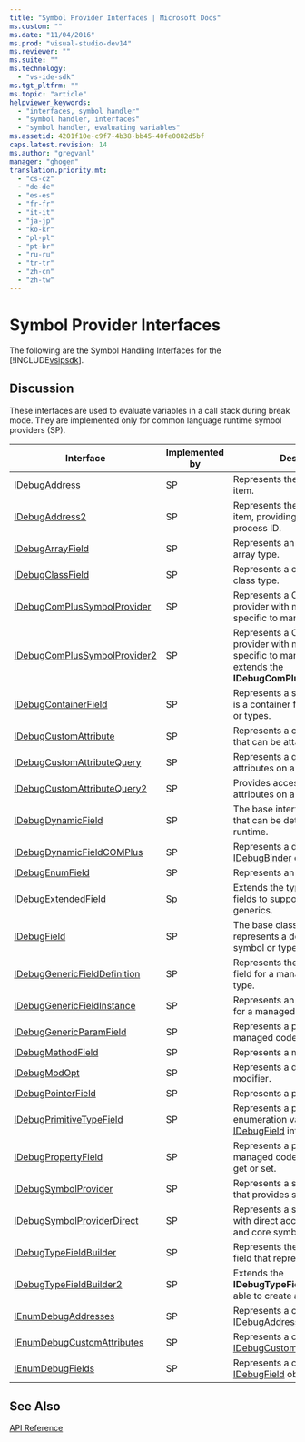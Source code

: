 ```yaml
---
title: "Symbol Provider Interfaces | Microsoft Docs"
ms.custom: ""
ms.date: "11/04/2016"
ms.prod: "visual-studio-dev14"
ms.reviewer: ""
ms.suite: ""
ms.technology: 
  - "vs-ide-sdk"
ms.tgt_pltfrm: ""
ms.topic: "article"
helpviewer_keywords: 
  - "interfaces, symbol handler"
  - "symbol handler, interfaces"
  - "symbol handler, evaluating variables"
ms.assetid: 4201f10e-c9f7-4b38-bb45-40fe0082d5bf
caps.latest.revision: 14
ms.author: "gregvanl"
manager: "ghogen"
translation.priority.mt: 
  - "cs-cz"
  - "de-de"
  - "es-es"
  - "fr-fr"
  - "it-it"
  - "ja-jp"
  - "ko-kr"
  - "pl-pl"
  - "pt-br"
  - "ru-ru"
  - "tr-tr"
  - "zh-cn"
  - "zh-tw"
---
```

# Symbol Provider Interfaces
The following are the Symbol Handling Interfaces for the [!INCLUDE[vsipsdk](../../../extensibility/includes/vsipsdk_md.md)].  
  
## Discussion  
 These interfaces are used to evaluate variables in a call stack during break mode. They are implemented only for common language runtime symbol providers (SP).  
  
|Interface|Implemented by|Description|  
|---------------|--------------------|-----------------|  
|[IDebugAddress](../../../extensibility/debugger/reference/idebugaddress.md)|SP|Represents the address of an item.|  
|[IDebugAddress2](../../../extensibility/debugger/reference/idebugaddress2.md)|SP|Represents the address of an item, providing access to the process ID.|  
|[IDebugArrayField](../../../extensibility/debugger/reference/idebugarrayfield.md)|SP|Represents an array symbol or array type.|  
|[IDebugClassField](../../../extensibility/debugger/reference/idebugclassfield.md)|SP|Represents a class symbol or class type.|  
|[IDebugComPlusSymbolProvider](../../../extensibility/debugger/reference/idebugcomplussymbolprovider.md)|SP|Represents a COM+ symbol provider with methods that are specific to managed code.|  
|[IDebugComPlusSymbolProvider2](../../../extensibility/debugger/reference/idebugcomplussymbolprovider2.md)|SP|Represents a COM+ symbol provider with methods that are specific to managed code and extends the **IDebugComPlusSymbolProvider**.|  
|[IDebugContainerField](../../../extensibility/debugger/reference/idebugcontainerfield.md)|SP|Represents a symbol or type that is a container for other symbols or types.|  
|[IDebugCustomAttribute](../../../extensibility/debugger/reference/idebugcustomattribute.md)|SP|Represents a custom attribute that can be attached to a symbol.|  
|[IDebugCustomAttributeQuery](../../../extensibility/debugger/reference/idebugcustomattributequery.md)|SP|Represents a query for custom attributes on a method or type.|  
|[IDebugCustomAttributeQuery2](../../../extensibility/debugger/reference/idebugcustomattributequery2.md)|SP|Provides access to custom attributes on a symbol.|  
|[IDebugDynamicField](../../../extensibility/debugger/reference/idebugdynamicfield.md)|SP|The base interface for any type that can be determined at runtime.|  
|[IDebugDynamicFieldCOMPlus](../../../extensibility/debugger/reference/idebugdynamicfieldcomplus.md)|SP|Represents a dynamic field for an [IDebugBinder](../../../extensibility/debugger/reference/idebugbinder.md) object.|  
|[IDebugEnumField](../../../extensibility/debugger/reference/idebugenumfield.md)|SP|Represents an enumeration type.|  
|[IDebugExtendedField](../../../extensibility/debugger/reference/idebugextendedfield.md)|Sp|Extends the types of available fields to support managed code generics.|  
|[IDebugField](../../../extensibility/debugger/reference/idebugfield.md)|SP|The base class for all fields; represents a description of a symbol or type.|  
|[IDebugGenericFieldDefinition](../../../extensibility/debugger/reference/idebuggenericfielddefinition.md)|SP|Represents the definition of a field for a managed code generic type.|  
|[IDebugGenericFieldInstance](../../../extensibility/debugger/reference/idebuggenericfieldinstance.md)|SP|Represents an instance of a field for a managed code generic type.|  
|[IDebugGenericParamField](../../../extensibility/debugger/reference/idebuggenericparamfield.md)|SP|Represents a parameter for a managed code generic type.|  
|[IDebugMethodField](../../../extensibility/debugger/reference/idebugmethodfield.md)|SP|Represents a method.|  
|[IDebugModOpt](../../../extensibility/debugger/reference/idebugmodopt.md)|SP|Represents a debug optional modifier.|  
|[IDebugPointerField](../../../extensibility/debugger/reference/idebugpointerfield.md)|SP|Represents a pointer.|  
|[IDebugPrimitiveTypeField](../../../extensibility/debugger/reference/idebugprimitivetypefield.md)|SP|Represents a primitive type enumeration value from an [IDebugField](../../../extensibility/debugger/reference/idebugfield.md) interface.|  
|[IDebugPropertyField](../../../extensibility/debugger/reference/idebugpropertyfield.md)|SP|Represents a property of a managed code class that can be get or set.|  
|[IDebugSymbolProvider](../../../extensibility/debugger/reference/idebugsymbolprovider.md)|SP|Represents a symbol provider that provides symbols and types.|  
|[IDebugSymbolProviderDirect](../../../extensibility/debugger/reference/idebugsymbolproviderdirect.md)|SP|Represents a symbol provider with direct access to metadata and core symbol interfaces.|  
|[IDebugTypeFieldBuilder](../../../extensibility/debugger/reference/idebugtypefieldbuilder.md)|SP|Represents the ability to create a field that represents a type.|  
|[IDebugTypeFieldBuilder2](../../../extensibility/debugger/reference/idebugtypefieldbuilder2.md)|SP|Extends the **IDebugTypeFieldBuilder** to be able to create array types.|  
|[IEnumDebugAddresses](../../../extensibility/debugger/reference/ienumdebugaddresses.md)|SP|Represents a collection of [IDebugAddress](../../../extensibility/debugger/reference/idebugaddress.md) objects.|  
|[IEnumDebugCustomAttributes](../../../extensibility/debugger/reference/ienumdebugcustomattributes.md)|SP|Represents a collection of [IDebugCustomAttribute](../../../extensibility/debugger/reference/idebugcustomattribute.md) objects.|  
|[IEnumDebugFields](../../../extensibility/debugger/reference/ienumdebugfields.md)|SP|Represents a collection of [IDebugField](../../../extensibility/debugger/reference/idebugfield.md) objects.|  
  
## See Also  
 [API Reference](../../../extensibility/debugger/reference/api-reference-visual-studio-debugging.md)